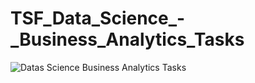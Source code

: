 # TSF_Data_Science_-_Business_Analytics_Tasks
![Datas Science   Business Analytics Tasks](https://user-images.githubusercontent.com/42490058/95682941-ddc55900-0c05-11eb-9890-9290ca9bf407.JPG)

